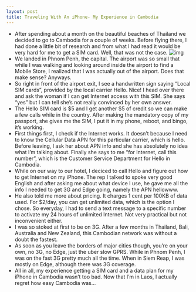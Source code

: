 ```yaml
---
layout: post
title: Traveling With An iPhone- My Experience in Cambodia
---
```

* After spending about a month on the beautiful beaches of Thailand we decided to go to Cambodia for a couple of weeks. Before flying there, I had done a little bit of research and from what I had read it would be very hard for me to get a SIM card. Well, that was not the case.
![img](http://media.idownloadblog.com/wp-content/uploads/2010/03/hello.gif)
* We landed in Phnom Penh, the capital. The airport was so small that while I was walking and looking around inside the airport to find a Mobile Store, I realized that I was actually out of the airport. Does that make sense? Anyways.
* So right in front of the airport exit, I see a handwritten sign saying “Local SIM cards”, provided by the local carrier Hello. Nice! I head over there and ask the woman if I can get Internet access with this SIM. She says “yes” but I can tell she’s not really convinced by her own answer.
* The Hello SIM card is $5 and I get another $5 of credit so we can make a few calls while in the country. After making the mandatory copy of my passport, she gives me the SIM, I put it in my phone, reboot, and bingo, it’s working.
* First things first, I check if the Internet works. It doesn’t because I need to know the Cellular Data APN for this particular carrier, which is hello. Before leaving, I ask her about APN info and she has absolutely no idea what I’m talking about. Finally she says to me “for Internet, call this number”, which is the Customer Service Department for Hello in Cambodia.
* While on our way to our hotel, I deciced to call Hello and figure out how to get Internet on my iPhone. The rep I talked to spoke very good English and after asking me about what device I use, he gave me all the info I needed to get 3G and Edge going, namely the APN hellowww.
* He also told me more about pricing. It charges 1 cent per 100KB of data used. For $2/day, you can get unlimited data, which is the option I chose. So everyday, I had to send a text message to a specific number to activate my 24 hours of unlimited Internet. Not very practical but not inconvenient either.
* I was so stoked at first to be on 3G. After a few months in Thailand, Bali, Australia and New Zealand, this Cambodian network was without a doubt the fastest.
* As soon as you leave the borders of major cities though, you’re on your own, no 3G, no Edge, just the uber slow GPRS. While in Phnom Penh, I was on the fast 3G pretty much all the time. When in Siem Reap, I was mostly on Edge, although there was 3G coverage.
* All in all, my experience getting a SIM card and a data plan for my iPhone in Cambodia wasn’t too bad. Now that I’m in Laos, I actually regret how easy Cambodia was…

